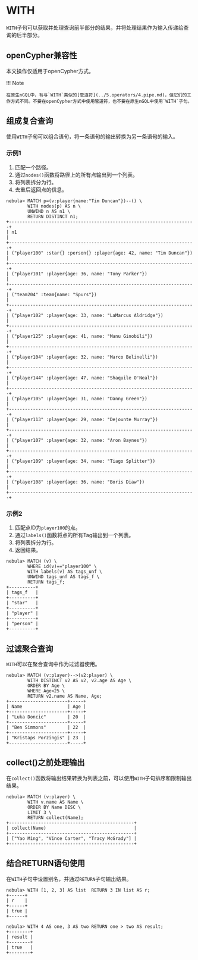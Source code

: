 # WITH

`WITH`子句可以获取并处理查询前半部分的结果，并将处理结果作为输入传递给查询的后半部分。

## openCypher兼容性

本文操作仅适用于openCypher方式。

!!! Note

    在原生nGQL中，有与`WITH`类似的[管道符](../5.operators/4.pipe.md)，但它们的工作方式不同。不要在openCypher方式中使用管道符，也不要在原生nGQL中使用`WITH`子句。

## 组成复合查询

使用`WITH`子句可以组合语句，将一条语句的输出转换为另一条语句的输入。

### 示例1

1. 匹配一个路径。
2. 通过`nodes()`函数将路径上的所有点输出到一个列表。
3. 将列表拆分为行。
4. 去重后返回点的信息。

```ngql
nebula> MATCH p=(v:player{name:"Tim Duncan"})--() \
        WITH nodes(p) AS n \
        UNWIND n AS n1 \
        RETURN DISTINCT n1;
+----------------------------------------------------------------------+
| n1                                                                   |
+----------------------------------------------------------------------+
| ("player100" :star{} :person{} :player{age: 42, name: "Tim Duncan"}) |
+----------------------------------------------------------------------+
| ("player101" :player{age: 36, name: "Tony Parker"})                  |
+----------------------------------------------------------------------+
| ("team204" :team{name: "Spurs"})                                     |
+----------------------------------------------------------------------+
| ("player102" :player{age: 33, name: "LaMarcus Aldridge"})            |
+----------------------------------------------------------------------+
| ("player125" :player{age: 41, name: "Manu Ginobili"})                |
+----------------------------------------------------------------------+
| ("player104" :player{age: 32, name: "Marco Belinelli"})              |
+----------------------------------------------------------------------+
| ("player144" :player{age: 47, name: "Shaquile O'Neal"})              |
+----------------------------------------------------------------------+
| ("player105" :player{age: 31, name: "Danny Green"})                  |
+----------------------------------------------------------------------+
| ("player113" :player{age: 29, name: "Dejounte Murray"})              |
+----------------------------------------------------------------------+
| ("player107" :player{age: 32, name: "Aron Baynes"})                  |
+----------------------------------------------------------------------+
| ("player109" :player{age: 34, name: "Tiago Splitter"})               |
+----------------------------------------------------------------------+
| ("player108" :player{age: 36, name: "Boris Diaw"})                   |
+----------------------------------------------------------------------+
```

### 示例2

1. 匹配点ID为`player100`的点。
2. 通过`labels()`函数将点的所有Tag输出到一个列表。
3. 将列表拆分为行。
4. 返回结果。

```ngql
nebula> MATCH (v) \
        WHERE id(v)=="player100" \
        WITH labels(v) AS tags_unf \
        UNWIND tags_unf AS tags_f \
        RETURN tags_f;
+----------+
| tags_f   |
+----------+
| "star"   |
+----------+
| "player" |
+----------+
| "person" |
+----------+
```

## 过滤聚合查询

`WITH`可以在聚合查询中作为过滤器使用。

```ngql
nebula> MATCH (v:player)-->(v2:player) \
        WITH DISTINCT v2 AS v2, v2.age AS Age \
        ORDER BY Age \
        WHERE Age<25 \
        RETURN v2.name AS Name, Age;
+----------------------+-----+
| Name                 | Age |
+----------------------+-----+
| "Luka Doncic"        | 20  |
+----------------------+-----+
| "Ben Simmons"        | 22  |
+----------------------+-----+
| "Kristaps Porzingis" | 23  |
+----------------------+-----+
```

## collect()之前处理输出

在`collect()`函数将输出结果转换为列表之前，可以使用`WITH`子句排序和限制输出结果。

```ngql
nebula> MATCH (v:player) \
        WITH v.name AS Name \
        ORDER BY Name DESC \
        LIMIT 3 \
        RETURN collect(Name);
+-----------------------------------------------+
| collect(Name)                                 |
+-----------------------------------------------+
| ["Yao Ming", "Vince Carter", "Tracy McGrady"] |
+-----------------------------------------------+
```

## 结合RETURN语句使用

在`WITH`子句中设置别名，并通过`RETURN`子句输出结果。

```ngql
nebula> WITH [1, 2, 3] AS list  RETURN 3 IN list AS r;
+------+
| r    |
+------+
| true |
+------+

nebula> WITH 4 AS one, 3 AS two RETURN one > two AS result;
+--------+
| result |
+--------+
| true   |
+--------+
```
